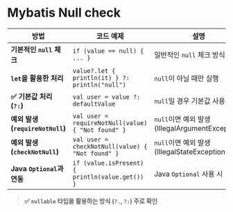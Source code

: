 # Mybatis Null check

| 방법                           | 코드 예제                                              | 설명                                        |
|------------------------------|----------------------------------------------------|-------------------------------------------|
| **기본적인 `null` 체크**           | `if (value == null) { ... }`                       | 일반적인 `null` 체크 방식                         |
| **`let`을 활용한 처리**            | `value?.let { println(it) } ?: println("null")`    | `null`이 아닐 때만 실행                          |
| **✅ 기본값 처리 (`?:`)**          | `val user = value ?: defaultValue`                 | `null`일 경우 기본값 사용                         |
| **예외 발생 (`requireNotNull`)** | `val user = requireNotNull(value) { "Not found" }` | `null`이면 예외 발생 (IllegalArgumentException) |
| **예외 발생 (`checkNotNull`)**   | `val user = checkNotNull(value) { "Not found" }`   | `null`이면 예외 발생 (IllegalStateException)    |
| **Java `Optional`과 연동**      | `if (value.isPresent) { println(value.get()) }`    | Java `Optional` 사용 시                      |

> **✅ `nullable` 타입을 활용하는 방식 (`?.`, `?:`) 주로 확인**
